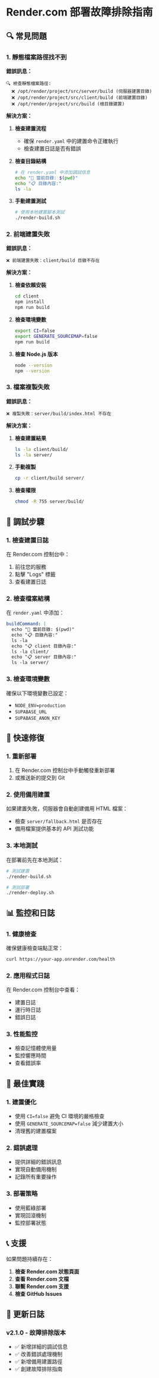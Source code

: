 # Render.com 部署故障排除指南

## 🔍 常見問題

### 1. 靜態檔案路徑找不到

**錯誤訊息：**
```
🔍 檢查靜態檔案路徑:
  ❌ /opt/render/project/src/server/build (伺服器建置目錄)
  ❌ /opt/render/project/src/client/build (前端建置目錄)
  ❌ /opt/render/project/src/build (根目錄建置)
```

**解決方案：**

1. **檢查建置流程**
   - 確保 `render.yaml` 中的建置命令正確執行
   - 檢查建置日誌是否有錯誤

2. **檢查目錄結構**
   ```bash
   # 在 render.yaml 中添加調試信息
   echo "📁 當前目錄: $(pwd)"
   echo "📋 目錄內容:"
   ls -la
   ```

3. **手動建置測試**
   ```bash
   # 使用本地建置腳本測試
   ./render-build.sh
   ```

### 2. 前端建置失敗

**錯誤訊息：**
```
❌ 前端建置失敗：client/build 目錄不存在
```

**解決方案：**

1. **檢查依賴安裝**
   ```bash
   cd client
   npm install
   npm run build
   ```

2. **檢查環境變數**
   ```bash
   export CI=false
   export GENERATE_SOURCEMAP=false
   npm run build
   ```

3. **檢查 Node.js 版本**
   ```bash
   node --version
   npm --version
   ```

### 3. 檔案複製失敗

**錯誤訊息：**
```
❌ 複製失敗：server/build/index.html 不存在
```

**解決方案：**

1. **檢查建置結果**
   ```bash
   ls -la client/build/
   ls -la server/
   ```

2. **手動複製**
   ```bash
   cp -r client/build server/
   ```

3. **檢查權限**
   ```bash
   chmod -R 755 server/build/
   ```

## 🔧 調試步驟

### 1. 檢查建置日誌

在 Render.com 控制台中：
1. 前往您的服務
2. 點擊 "Logs" 標籤
3. 查看建置日誌

### 2. 檢查檔案結構

在 `render.yaml` 中添加：
```yaml
buildCommand: |
  echo "📁 當前目錄: $(pwd)"
  echo "📋 目錄內容:"
  ls -la
  echo "📋 client 目錄內容:"
  ls -la client/
  echo "📋 server 目錄內容:"
  ls -la server/
```

### 3. 檢查環境變數

確保以下環境變數已設定：
- `NODE_ENV=production`
- `SUPABASE_URL`
- `SUPABASE_ANON_KEY`

## 🚀 快速修復

### 1. 重新部署

1. 在 Render.com 控制台中手動觸發重新部署
2. 或推送新的提交到 Git

### 2. 使用備用建置

如果建置失敗，伺服器會自動創建備用 HTML 檔案：
- 檢查 `server/fallback.html` 是否存在
- 備用檔案提供基本的 API 測試功能

### 3. 本地測試

在部署前先在本地測試：
```bash
# 測試建置
./render-build.sh

# 測試部署
./render-deploy.sh
```

## 📊 監控和日誌

### 1. 健康檢查

確保健康檢查端點正常：
```bash
curl https://your-app.onrender.com/health
```

### 2. 應用程式日誌

在 Render.com 控制台中查看：
- 建置日誌
- 運行時日誌
- 錯誤日誌

### 3. 性能監控

- 檢查記憶體使用量
- 監控響應時間
- 查看錯誤率

## 🎯 最佳實踐

### 1. 建置優化

- 使用 `CI=false` 避免 CI 環境的嚴格檢查
- 使用 `GENERATE_SOURCEMAP=false` 減少建置大小
- 清理舊的建置檔案

### 2. 錯誤處理

- 提供詳細的錯誤訊息
- 實現自動備用機制
- 記錄所有重要操作

### 3. 部署策略

- 使用藍綠部署
- 實現回滾機制
- 監控部署狀態

## 📞 支援

如果問題持續存在：

1. **檢查 Render.com 狀態頁面**
2. **查看 Render.com 文檔**
3. **聯繫 Render.com 支援**
4. **檢查 GitHub Issues**

## 🔄 更新日誌

### v2.1.0 - 故障排除版本
- ✅ 新增詳細的調試信息
- ✅ 改善錯誤處理機制
- ✅ 新增備用建置路徑
- ✅ 創建故障排除指南 